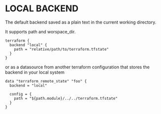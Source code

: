 # LOCAL BACKEND

The default backend saved as a plain text in the current working directory.

It supports path and worspace_dir.

```
terraform {
  backend "local" {
    path = "relative/path/to/terraform.tfstate"
  }
}
```
or as a datasource from another terraform configuration that stores the backend in your local system
```
data "terraform_remote_state" "foo" {
  backend = "local"

  config = {
    path = "${path.module}/../../terraform.tfstate"
  }
}
```